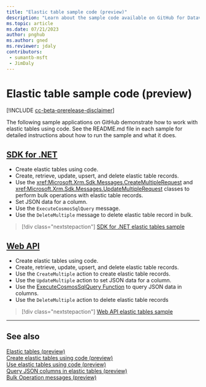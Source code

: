 ```yaml
---
title: "Elastic table sample code (preview)"
description: "Learn about the sample code available on GitHub for Dataverse elastic table operations and the ExecuteCosmosSqlQuery message."
ms.topic: article
ms.date: 07/21/2023
author: pnghub
ms.author: gned
ms.reviewer: jdaly
contributors:
 - sumantb-msft
 - JimDaly
---
```

# Elastic table sample code (preview)

[!INCLUDE [cc-beta-prerelease-disclaimer](../../includes/cc-beta-prerelease-disclaimer.md)]

The following sample applications on GitHub demonstrate how to work with elastic tables using code. See the README.md file in each sample for detailed instructions about how to run the sample and what it does.

## [SDK for .NET](#tab/sdk)

- Create elastic tables using code.
- Create, retrieve, update, upsert, and delete elastic table records.
- Use the <xref:Microsoft.Xrm.Sdk.Messages.CreateMultipleRequest> and <xref:Microsoft.Xrm.Sdk.Messages.UpdateMultipleRequest> classes to perform bulk operations with elastic table records.
- Set JSON data for a column.
- Use the `ExecuteCosmosSqlQuery` message.
- Use the `DeleteMultiple` message to delete elastic table record in bulk.

> [!div class="nextstepaction"]
> [SDK for .NET elastic tables sample](https://github.com/microsoft/PowerApps-Samples/blob/master/dataverse/orgsvc/C%23-NETCore/ElasticTableOperations/README.md)


## [Web API](#tab/webapi)

- Create elastic tables using code.
- Create, retrieve, update, upsert, and delete elastic table records.
- Use the `CreateMultiple` action to create elastic table records. <!--TODO Add link -->
- Use the `UpdateMultiple` action to set JSON data for a column.<!--TODO Add link -->
- Use the [ExecuteCosmosSqlQuery Function](xref:Microsoft.Dynamics.CRM.ExecuteCosmosSqlQuery) to query JSON data in columns.
- Use the `DeleteMultiple` action to delete elastic table records <!--TODO Add link -->


> [!div class="nextstepaction"]
> [Web API elastic tables sample](https://github.com/microsoft/PowerApps-Samples/blob/master/dataverse/webapi/C%23-NETx/ElasticTableOperations/README.md)

---

## See also

[Elastic tables (preview)](elastic-tables.md)   
[Create elastic tables using code (preview)](create-elastic-tables.md)   
[Use elastic tables using code (preview)](use-elastic-tables.md)   
[Query JSON columns in elastic tables (preview)](query-json-columns-elastic-tables.md)   
[Bulk Operation messages (preview)](bulk-operations.md)
